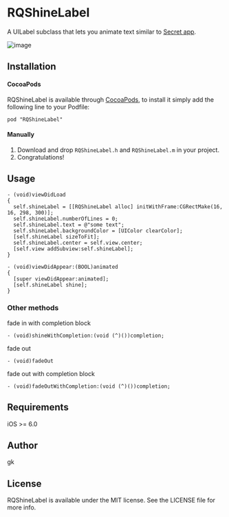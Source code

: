 # RQShineLabel

A UILabel subclass that lets you animate text similar to [Secret app](http://capptivate.co/?s=secret).

![image](https://raw.githubusercontent.com/zipme/RQShineLabel/master/Screenshots/rqshinelabel.gif)

## Installation

#### CocoaPods
RQShineLabel is available through [CocoaPods](http://cocoapods.org), to install
it simply add the following line to your Podfile:

    pod "RQShineLabel"

#### Manually
1. Download and drop ```RQShineLabel.h``` and ```RQShineLabel.m``` in your project.  
2. Congratulations! 

## Usage

```objc
- (void)viewDidLoad
{
  self.shineLabel = [[RQShineLabel alloc] initWithFrame:CGRectMake(16, 16, 298, 300)];
  self.shineLabel.numberOfLines = 0;
  self.shineLabel.text = @"some text";
  self.shineLabel.backgroundColor = [UIColor clearColor];
  [self.shineLabel sizeToFit];
  self.shineLabel.center = self.view.center;
  [self.view addSubview:self.shineLabel];
}

- (void)viewDidAppear:(BOOL)animated
{
  [super viewDidAppear:animated];
  [self.shineLabel shine];
}
```

### Other methods

fade in with completion block
```objc
- (void)shineWithCompletion:(void (^)())completion;
```

fade out
```objc
- (void)fadeOut
```

fade out with completion block
```objc
- (void)fadeOutWithCompletion:(void (^)())completion;
```

## Requirements

iOS >= 6.0


## Author

gk

## License

RQShineLabel is available under the MIT license. See the LICENSE file for more info.

